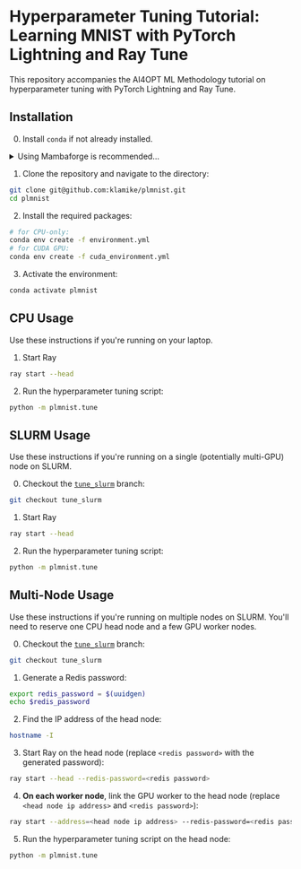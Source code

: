# Hyperparameter Tuning Tutorial: Learning MNIST with PyTorch Lightning and Ray Tune

This repository accompanies the AI4OPT ML Methodology tutorial on hyperparameter tuning with PyTorch Lightning and Ray Tune.

## Installation

0. Install `conda` if not already installed.
<details><summary>Using Mambaforge is recommended...</summary>

___
First download the appropriate installer script for your system:

| OS      | Architecture          | Download  |
| --------|-----------------------|-----------|
| Linux   | x86_64 (amd64)        | [Mambaforge-Linux-x86_64](https://github.com/conda-forge/miniforge/releases/latest/download/Mambaforge-Linux-x86_64.sh) |
| Linux   | aarch64 (arm64)       | [Mambaforge-Linux-aarch64](https://github.com/conda-forge/miniforge/releases/latest/download/Mambaforge-Linux-aarch64.sh) |
| Linux   | ppc64le (POWER8/9)    | [Mambaforge-Linux-ppc64le](https://github.com/conda-forge/miniforge/releases/latest/download/Mambaforge-Linux-ppc64le.sh) |
| OS X    | x86_64                | [Mambaforge-MacOSX-x86_64](https://github.com/conda-forge/miniforge/releases/latest/download/Mambaforge-MacOSX-x86_64.sh) |
| OS X    | arm64 (Apple Silicon) | [Mambaforge-MacOSX-arm64](https://github.com/conda-forge/miniforge/releases/latest/download/Mambaforge-MacOSX-arm64.sh) |
| Windows | x86_64                | [Mambaforge-Windows-x86_64](https://github.com/conda-forge/miniforge/releases/latest/download/Mambaforge-Windows-x86_64.exe) |

Then run the installer script and follow the instructions (replace `<path to script>` with the full path to the downloaded script):
```bash
bash <path to script>
```

In the commands below, replace `conda env create` with `mamba env create` for faster package installation.
___
</details>

1. Clone the repository and navigate to the directory:
```bash
git clone git@github.com:klamike/plmnist.git
cd plmnist
```

2. Install the required packages:
```bash
# for CPU-only:
conda env create -f environment.yml
# for CUDA GPU:
conda env create -f cuda_environment.yml
```

3. Activate the environment:
```bash
conda activate plmnist
```

## CPU Usage

Use these instructions if you're running on your laptop.

1. Start Ray
```bash
ray start --head
```

2. Run the hyperparameter tuning script:
```bash
python -m plmnist.tune
```

## SLURM Usage

Use these instructions if you're running on a single (potentially multi-GPU) node on SLURM.

0. Checkout the [`tune_slurm`](https://github.com/klamike/plmnist/tree/tune_slurm) branch:
```bash
git checkout tune_slurm
```

1. Start Ray
```bash
ray start --head
```

2. Run the hyperparameter tuning script:
```bash
python -m plmnist.tune
```


## Multi-Node Usage

Use these instructions if you're running on multiple nodes on SLURM. You'll need to reserve one CPU head node and a few GPU worker nodes.

0. Checkout the [`tune_slurm`](https://github.com/klamike/plmnist/tree/tune_slurm) branch:
```bash
git checkout tune_slurm
```

1. Generate a Redis password:
```bash
export redis_password = $(uuidgen)
echo $redis_password
```

2. Find the IP address of the head node:
```bash
hostname -I
```

3. Start Ray on the head node (replace `<redis password>` with the generated password):
```bash
ray start --head --redis-password=<redis password>
```

4. **On each worker node**, link the GPU worker to the head node (replace `<head node ip address>` and `<redis password>`):
```bash
ray start --address=<head node ip address> --redis-password=<redis password>
```

5. Run the hyperparameter tuning script on the head node:
```bash
python -m plmnist.tune
```